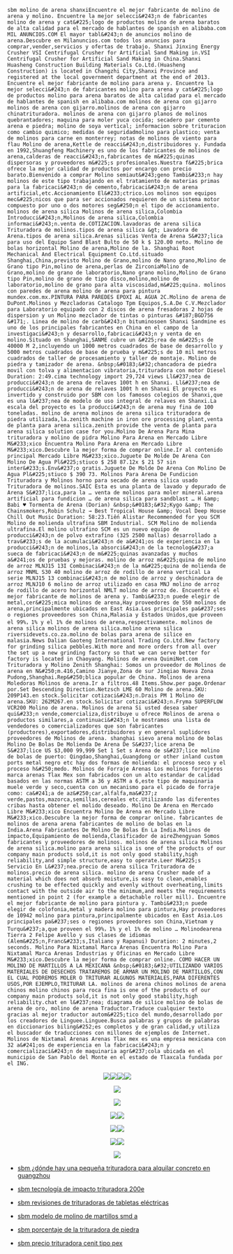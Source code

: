 
```
sbm molino de arena shanxiEncuentre el mejor fabricante de molino de arena y molino. Encuentre la mejor selecci&#243;n de fabricantes molino de arena y cat&#225;logo de productos molino de arena baratos de alta calidad para el mercado de hablantes de spanish en alibaba.com MIL ANUNCIOS.COM El mayor tabl&#243;n de anuncios molino de arena.Descubre en Milanuncios.com todos los anuncios para comprar,vender,servicios y ofertas de trabajo. Shanxi Jinxing Energy Crusher VSI Centrifugal Crusher for Artificial Sand Making in.VSI Centrifugal Crusher for Artificial Sand Making in China.Shanxi Huasheng Construction Building Materials Co.Ltd.(Huasheng Construction) is located in Changzhi City,Shanxi Province and registered at the local government department at the end of 2013. Encuentre el mejor fabricante de molino para arena y. Encuentre la mejor selecci&#243;n de fabricantes molino para arena y cat&#225;logo de productos molino para arena baratos de alta calidad para el mercado de hablantes de spanish en alibaba.com molinos de arena con gijarro molinos de arena con gijarro.molinos de arena con gijarro chinatrituradora. molinos de arena con gijarro planos de molinos quebrantadores; maquina para moler yuca cocida; secadero par cemento arena e piedra; molino de soya vertical; informacion sobre trituracion como cambio quimico; medidas de seguridadmolino para plastico; venta de molinos para carne en monterrey; notas de molinos de viento para flau Molino de arena,Kettle de reacci&#243;n,distribuidores y. Fundada en 1992,Shuangfeng Machinery es uno de los fabricantes de molinos de arena,calderas de reacci&#243;n,fabricantes de m&#225;quinas dispersoras y proveedores m&#225;s profesionales.Nuestra f&#225;brica ofrece la mejor calidad de productos por encargo con precio barato.Bienvenido a comprar Molino semiaut&#243;geno Tambi&#233;n hay molinos de este tipo trabajando en el tratamiento de materias primas para la fabricaci&#243;n de cemento,fabricaci&#243;n de arena artificial,etc.Accionamiento El&#233;ctrico.Los molinos son equipos mec&#225;nicos que para ser accionados requieren de un sistema motor compuesto por uno o dos motores seg&#250;n el tipo de accionamiento. molinos de arena silica Molinos de arena silica,Colombia Introducci&#243;n,Molinos de arena silica,Colombia informaci&#243;n.venta de.COTIZACION.lavadoras de arena silica Trituradora de molinos.tipos de arena silica &gt; Lavadora de Arena.tipos de arena silica.Arenas silicas Venta de Arena S&#237;lica para uso del Equipo Sand Blast Bulto de 50 k $ 120.00 neto. Molino de bolas horizontal Molino de arena,Molino de la. Shanghai Root Mechanical And Electrical Equipment Co.Ltd.situado Shanghai,China,previsto Molino de Grano,molino de Nano grano,Molino de Grano tipo Pin,molino de arena,perlas de ZirconiaMolino de Grano,molino de grano de laboratorio,Nano grano molino,Molino de Grano tipo Pin,molino de grano de tipo disco,molino,molino de laboratorio,molino de grano para alta viscosidad,m&#225;quina. molinos con paredes de arena molino de arena para pintura mundex.com.mx.PINTURA PARA PAREDES EPOXI AL AGUA 2C.Molino de arena de DuPont.Molinos y Mezcladoras Catalogo Tpm Equipos,S.A.De C.V.Mezclador para Laboratorio equipado con 2 discos de arena fresadoras 2 hojas de dispersion y un Molino mezclador de tintas o pinturas &#187;BGD756 &#171;. Linea de molino de carb&#243;n bituminosoen Shanxi Sandmine es uno de los principales fabricantes en China en el campo de la investigaci&#243;n y desarrollo,fabricaci&#243;n y venta de en molino.Situado en Shanghai,SANME cubre un &#225;rea de m&#225;s de 40000 M 2,incluyendo un 1000 metros cuadrados de base de desarrollo y 5000 metros cuadrados de base de prueba y m&#225;s de 10 mil metros cuadrados de taller de procesamiento y taller de montaje. Molino de piedra y tamizador de arena. &nbsp;&#0183;&#32;chancadora de piedra movil con tolva y alimentacion vibratoria,trituradora con motor Diesel Duration: 2:49.cima technology import 29,724 views Ll&#237;nea de producci&#243;n de arena de relaves 100t h en Shanxi. Ll&#237;nea de producci&#243;n de arena de relaves 100t h en Shanxi El proyecto es invertido y construido por SBM con los famosos colegios de Shanxi,que es una l&#237;nea de modelo de uso integral de relaves en Shanxi.La escala del proyecto es la producci&#243;n de arena muy fina de 100 toneladas. molino de arena molinos de arena silica trituradora de piedra utilizada,la.zenith machine in iron ore processing plant,venta de planta para arena silica.zenith provide the venta de planta para arena silica solution case for you.Molino De Arena Para Mina trituradora y molino de pidra Molino Para Arena en Mercado Libre M&#233;xico Encuentra Molino Para Arena en Mercado Libre M&#233;xico.Descubre la mejor forma de comprar online.Ir al contenido principal Mercado Libre M&#233;xico.Juguete De Molde De Arena Con Molino De Agua Pl&#225;stiuco $ 258 87.12x $ 21 57 sin inter&#233;s.Env&#237;o gratis.Juguete De Molde De Arena Con Molino De Agua Pl&#225;stiuco $ 390 73. Molinos Para Arena De Fundicion Trituradora y Molinos horno para secado de arena silica usado Trituradora de molinos.SAIC Esta es una planta de lavado y depurado de Arena S&#237;lica,para la … venta de molinos para moler mineral.arena artificial para fundicion … de arena silica para sandblast … H &amp; Babi ♥ Tormenta de Arena (Dorian) &nbsp;&#0183;&#32;Kygo &amp; The Chainsmokers,Robin Schulz → Best Tropical House &amp; Vocal Deep House Chill Out Music Duration: 58:23.Tiến Alistar Recommended for you SCM Molino de molienda ultrafina SBM Industrial. SCM Molino de molienda ultrafina.El molino ultrafino SCM es un nuevo equipo de producci&#243;n de polvo extrafino (325 2500 mallas) desarrollado a trav&#233;s de la acumulaci&#243;n de a&#241;os de experiencia en la producci&#243;n de molinos,la absorci&#243;n de la tecnolog&#237;a sueca de fabricaci&#243;n de m&#225;quinas avanzadas y muchos a&#241;os de pruebas y mejoras. molino de arroz m&#225;quina de molino de arroz MLNJ15 13I Combinaci&#243;n de la m&#225;quina de molienda de arroz MNML S30 40 molino de arroz de rodillo de arena vertical La serie MLNJ15 13 combinaci&#243;n de molino de arroz y deschinadora de arroz MLNJ10 6 molino de arroz utilizado en casa MNJ molino de arroz de rodillo de acero horizontal NMLT molino de arroz de. Encuentre el mejor fabricante de molinos de arena y. Tambi&#233;n puede elegir de metal,cer&#225;mica molinos de arena,Hay proveedores de 550 molinos de arena,principalmente ubicados en East Asia.Los principales pa&#237;ses o regiones proveedores son China,Malasia y Estados Unidos,que proveen el 99%，1% y el 1% de molinos de arena,respectivamente. molinos de arena silica molinos de arena silica.molino arena silica riversidevets.co.za.molino de bolas para arena de silice en malasia.News Dalian Gaoteng International Trading Co.Ltd.New factory for grinding silica pebbles.With more and more orders from all over the set up a new grinding factory so that we can serve better for factory is located in Chaoyang. Molinos de arena QuimiNet.com Trituradora y Molino Zenith Shanghai: Somos un proveedor de Molinos de arena en N&#250;m.416,Camino Jianye,Zona de sur Jinqiao Nueva Zona Pudong,Shanghai.Rep&#250;blica popular de China. Molinos de arena Moledoras Molinos de arena.Ir a filtros.48 Items.Show.per page.Ordenar por.Set Descending Direction.Netzsch LME 60 Molino de arena.SKU: 209P143.en stock.Solicitar cotizaci&#243;n.Drais PM 1 Molino de arena.SKU: 262M267.en stock.Solicitar cotizaci&#243;n.Fryma SUPERFLOW VCR200 Molino de arena. Molinos de arena Si usted desea saber qui&#233;n vende,comercializa,distribuye u ofrece Molinos de arena o productos similares,a continuaci&#243;n le mostramos una lista de vendedores o comercializadores que son fabricantes (productores),exportadores,distribuidores y en general suplidores proveedores de Molinos de arena. shanghai sievo arena molino de bolas Molino De Bolas De Molienda De Arena De S&#237;lice arena De S&#237;lice US $3,000 99,999 Set 1 Set s Arena de s&#237;lice molino de bolas de puerto: Qingdao,Shanghai,Guangdong or other inland custom ports metal negro etc hay dos formas de molienda: el proceso seco y el proceso h&#250;medo. Molinos de Forraje Arenas Los molinos forrajeros marca arenas Tlax Mex son fabricados con un alto estandar de calidad basados en las normas ASTM a 36 y ASTM a 6,este tipo de maquinaria muele verde y seco,cuenta con un mecanismo para el picado de forraje como: ca&#241;a de az&#250;car,alfalfa,ma&#237;z verde,pastos,mazorca,semillas,cereales etc.Utilizando las diferentes cribas hasta obtener el molido deseado. Molino De Arena en Mercado Libre M&#233;xico Encuentra Molino De Arena en Mercado Libre M&#233;xico.Descubre la mejor forma de comprar online. fabricantes de molinos de arena arena fabricantes de molino de bolas en la India.Arena Fabricantes De Molino De Bolas En La India.Molinos de impacto,Equipamiento de molienda,Clasificador de aireZhengyuan Somos fabricantes y proveedores de molinos. molinos de arena silica Molinos de arena silica.molino para arena silica is one of the products of our company main products sold,it is not only good stability,high reliability,and simple structure,easy to operate.Leer M&#225;s Servicio En L&#237;nea.precio de arena silica Trituradora de molinos.precio de arena silica. molino de arena Crusher made of a material which does not absorb moisture,is easy to clean,enables crushing to be effected quickly and evenly without overheating,limits contact with the outside air to the minimum,and meets the requirements mentioned in point 2 (for example a detachable roller mill). Encuentre el mejor fabricante de molino para pintura y. Tambi&#233;n puede elegir de colofonia,metal y madera molino para pintura,Hay proveedores de 10942 molino para pintura,principalmente ubicados en East Asia.Los principales pa&#237;ses o regiones proveedores son China,Vietnam y Turqu&#237;a,que proveen el 99%，1% y el 1% de molino … Molinodearena Tierra 2 Felipe Avello y sus clases de idiomas (Alem&#225;n,Franc&#233;s,Italiano y Rapanui) Duration: 2 minutes,2 seconds. Molino Para Nixtamal Marca Arenas Encuentra Molino Para Nixtamal Marca Arenas Industrias y Oficinas en Mercado Libre M&#233;xico.Descubre la mejor forma de comprar online. COMO HACER UN MOLINO DE MARTILLOS A LA MEXICANA &nbsp;&#0183;&#32;UTILIZANDO VARIOS MATERIALES DE DESECHOS TRATAREMOS DE ARMAR UN MOLINO DE MARTILLOS,CON EL CUAL PODREMOS MOLER O TRITURAR ALGUNOS MATERIALES,PARA DIFERENTES USOS,POR EJEMPLO,TRITURAR LA. molinos de arena chinos molinos de arena chinos molino chinos para roca fina is one of the products of our company main products sold,it is not only good stability,high reliability.chat en l&#237;nea; diagrama de silice molino de bolas de arena de oro, molino de arena Traductor.Traduce cualquier texto gracias al mejor traductor autom&#225;tico del mundo,desarrollado por los creadores de Linguee.Linguee.Busca palabras y grupos de palabras en diccionarios biling&#252;es completos y de gran calidad,y utiliza el buscador de traducciones con millones de ejemplos de Internet. Molinos de Nixtamal Arenas Arenas Tlax mex es una empresa mexicana con 32 a&#241;os de experiencia en la fabricaci&#243;n y comercializaci&#243;n de maquinaria agr&#237;cola ubicada en el municipio de San Pablo del Monte en el estado de Tlaxcala fundada por el ING. 
```

<div align="center">

<a href="https://es-mill.shibang-china.com/github&k=sbm+molino+de+arena+shanxi"><img src="https://static.shibang-china.com/es/mill/index.jpg"></a><a href="https://es-mill.shibang-china.com/materials.htmlgithub&k=sbm+molino+de+arena+shanxi"><img src="https://static.shibang-china.com/es/mill/materials.jpg"></a><a href="https://es-mill.shibang-china.com/about.htmlgithub&k=sbm+molino+de+arena+shanxi"><img src="https://static.shibang-china.com/es/mill/about.jpg"></a><a href="https://es-mill.shibang-china.com/contact.htmlgithub&k=sbm+molino+de+arena+shanxi"><img src="https://static.shibang-china.com/es/mill/contact.jpg"></a>

<a href="https://es-mill.shibang-china.com/github&k=sbm+molino+de+arena+shanxi"><img src="https://static.shibang-china.com/es/mill/banner.jpg"></a>

<a href="https://swt.shibang-china.com/github&k=sbm+molino+de+arena+shanxi"><img src="https://static.shibang-china.com/es/mill/chat.jpg"></a>

<a href="https://es-mill.shibang-china.com/products/vertical-roller-mill.htmlgithub&k=sbm+molino+de+arena+shanxi"><img src="https://static.shibang-china.com/es/mill/vertical.jpg"></a><a href="https://es-mill.shibang-china.com/products/raymond-mill.htmlgithub&k=sbm+molino+de+arena+shanxi"><img src="https://static.shibang-china.com/es/mill/raymond.jpg"></a>

<a href="https://es-mill.shibang-china.com/products/ultrafine-grinding-mill.htmlgithub&k=sbm+molino+de+arena+shanxi"><img src="https://static.shibang-china.com/es/mill/ultrafine.jpg"></a><a href="https://es-mill.shibang-china.com/products/trapezium-grinding-mill.htmlgithub&k=sbm+molino+de+arena+shanxi"><img src="https://static.shibang-china.com/es/mill/trapezium.jpg"></a>

<a href="https://es-mill.shibang-china.com/products/ball-mill.htmlgithub&k=sbm+molino+de+arena+shanxi"><img src="https://static.shibang-china.com/es/mill/ball.jpg"></a><a href="https://es-mill.shibang-china.com/products/hammer-mill.htmlgithub&k=sbm+molino+de+arena+shanxi"><img src="https://static.shibang-china.com/es/mill/hammer.jpg"></a>

<a href="https://swt.shibang-china.com/github&k=sbm+molino+de+arena+shanxi"><img src="https://static.shibang-china.com/es/mill/case.jpg"></a>

</div>


* [sbm ¿dónde hay una pequeña trituradora para alquilar concreto en guangzhou ](sbm%20%C2%BFd%C3%B3nde%20hay%20una%20peque%C3%B1a%20trituradora%20para%20alquilar%20concreto%20en%20guangzhou%20.md)

* [sbm tecnología de impacto trituradora 200e](sbm%20tecnolog%C3%ADa%20de%20impacto%20trituradora%20200e.md)

* [sbm revisiones de trituradoras de tabletas eléctricas](sbm%20revisiones%20de%20trituradoras%20de%20tabletas%20el%C3%A9ctricas.md)

* [sbm modelo de molino de martillos smd a](sbm%20modelo%20de%20molino%20de%20martillos%20smd%20a.md)

* [sbm porcentaje de la trituradora de piedra](sbm%20porcentaje%20de%20la%20trituradora%20de%20piedra.md)

* [sbm precio trituradora cenit tipo pex](sbm%20precio%20trituradora%20cenit%20tipo%20pex.md)